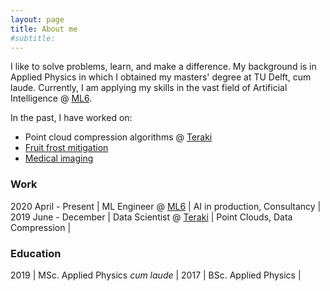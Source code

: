```yaml
---
layout: page
title: About me
#subtitle: 
---
```


I like to solve problems, learn, and make a difference. My background is in Applied Physics in which I obtained my masters' degree at TU Delft, cum laude. Currently, I am applying my skills in the vast field of Artificial Intelligence @ [ML6](https://ml6.eu).

In the past, I have worked on:
- Point cloud compression algorithms @ [Teraki](https://www.teraki.com)
- [Fruit frost mitigation](doi.org/10.1016/j.agrformet.2019.107868)
- [Medical imaging](tinyurl.com/BScThesisMedicalImaging)


### Work

2020 April - Present | ML Engineer @ [ML6](https://ml6.eu) | AI in production, Consultancy |
2019 June - December | Data Scientist @ [Teraki](https://www.teraki.com) | Point Clouds, Data Compression |

### Education
2019 | MSc. Applied Physics *cum laude* |
2017 | BSc. Applied Physics |
